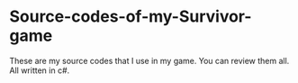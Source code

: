 # Source-codes-of-my-Survivor-game

These are my source codes that I use in my game. You can review them all. All written in c#.
